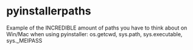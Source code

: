 # pyinstallerpaths
Example of the INCREDIBLE amount of paths you have to think about on Win/Mac when using pyinstaller: os.getcwd, sys.path, sys.executable, sys._MEIPASS
